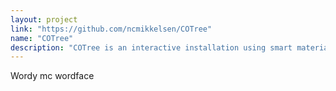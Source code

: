 ```yaml
---
layout: project
link: "https://github.com/ncmikkelsen/COTree"
name: "COTree"
description: "COTree is an interactive installation using smart materials to discuss our CO2 emissions"
---
```


Wordy mc wordface
